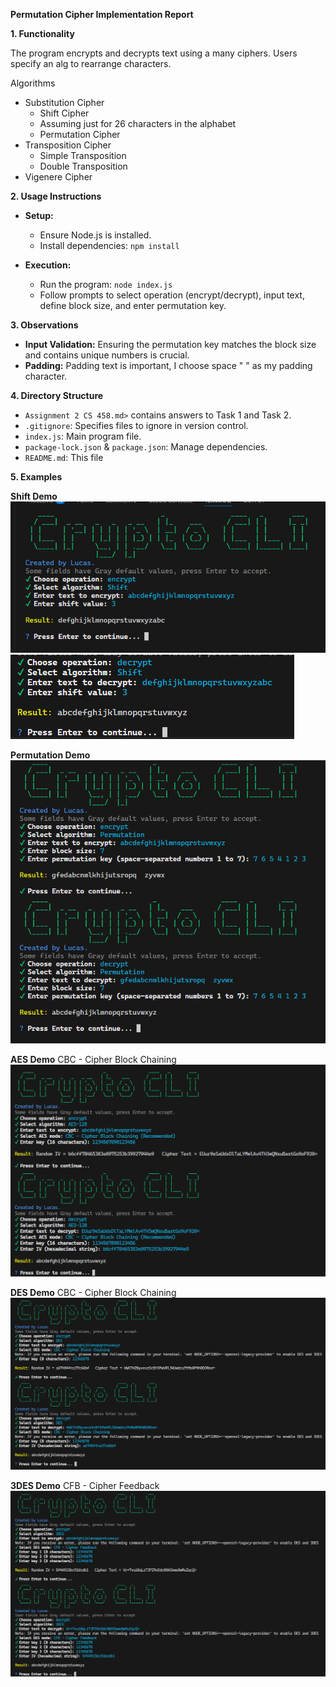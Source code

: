 **Permutation Cipher Implementation Report**

**1. Functionality**

The program encrypts and decrypts text using a many ciphers. Users specify an alg to rearrange characters.

Algorithms
- Substitution Cipher
  - Shift Cipher
  - Assuming just for 26 characters in the alphabet
  - Permutation Cipher
- Transposition Cipher
  - Simple Transposition
  - Double Transposition
- Vigenere Cipher

**2. Usage Instructions**

- **Setup:**
  - Ensure Node.js is installed.
  - Install dependencies: `npm install`

- **Execution:**
  - Run the program: `node index.js`
  - Follow prompts to select operation (encrypt/decrypt), input text, define block size, and enter permutation key.

**3. Observations**

- **Input Validation:** Ensuring the permutation key matches the block size and contains unique numbers is crucial.
- **Padding:** Padding text is important, I choose space " " as my padding character.

**4. Directory Structure**
- `Assignment 2 CS 458.md>` contains answers to Task 1 and Task 2.
- `.gitignore`: Specifies files to ignore in version control.
- `index.js`: Main program file.
- `package-lock.json` & `package.json`: Manage dependencies.
- `README.md`: This file

**5. Examples**

**Shift Demo**
![alt text](image.png)
![alt text](image-1.png)

**Permutation Demo**
![alt text](image-2.png)

**AES Demo**
CBC - Cipher Block Chaining
![alt text](image-4.png)

**DES Demo**
CBC - Cipher Block Chaining
![alt text](image-3.png)

**3DES Demo**
CFB - Cipher Feedback
![alt text](image-5.png)
